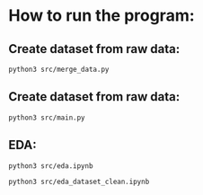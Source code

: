 # How to run the program:
## Create dataset from raw data:
```console
python3 src/merge_data.py
```
## Create dataset from raw data:
```console
python3 src/main.py
```
## EDA:
```console
python3 src/eda.ipynb
```
```console
python3 src/eda_dataset_clean.ipynb
```
